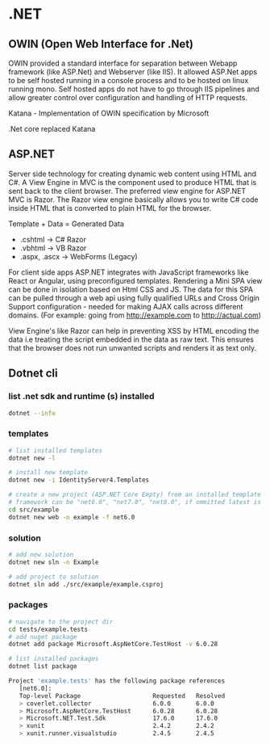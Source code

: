 # .NET

## OWIN (Open Web Interface for .Net)

OWIN provided a standard interface for separation between Webapp framework (like ASP.Net) and Webserver (like IIS). It allowed ASP.Net apps to be self hosted running in a console process and to be hosted on linux running mono. Self hosted apps do not have to go through IIS pipelines and allow greater control over configuration and handling of HTTP requests.

Katana - Implementation of OWIN specification by Microsoft

.Net core replaced Katana

## ASP.NET

Server side technology for creating dynamic web content using HTML and C#. A View Engine in MVC is the component used to produce HTML that is sent back to the client browser. The preferred view engine for ASP.NET MVC is Razor. The Razor view engine basically allows you to write C# code inside HTML that is converted to plain HTML for the browser.

Template + Data = Generated Data

* .cshtml -> C# Razor 
* .vbhtml -> VB Razor
* .aspx, .ascx -> WebForms (Legacy)

For client side apps ASP.NET integrates with JavaScript frameworks like React or Angular, using preconfigured templates. Rendering a Mini SPA view can be done in isolation based on Html CSS and JS. The data for this SPA can be pulled through a web api using fully qualified URLs and Cross Origin Support configuration - needed for making AJAX calls across different domains. (For example: going from http://example.com to http://actual.com)

View Engine's like Razor can help in preventing XSS by HTML encoding the data i.e treating the script embedded in the data as raw text. This ensures that the browser does not run unwanted scripts and renders it as text only.

## Dotnet cli

### list .net sdk and runtime (s) installed

```sh
dotnet --info
```

### templates

```sh
# list installed templates
dotnet new -l

# install new template
dotnet new -i IdentityServer4.Templates

# create a new project (ASP.NET Core Empty) from an installed template
# framework can be "net6.0", "net7.0", "net8.0", if ommitted latest is used be default
cd src/example
dotnet new web -n example -f net6.0
```

### solution

```sh
# add new solution
dotnet new sln -n Example

# add project to solution
dotnet sln add ./src/example/example.csproj
```

### packages
```sh
# navigate to the project dir
cd tests/example.tests
# add nuget package
dotnet add package Microsoft.AspNetCore.TestHost -v 6.0.28

# list installed packages
dotnet list package

Project 'example.tests' has the following package references
   [net6.0]: 
   Top-level Package                    Requested   Resolved
   > coverlet.collector                 6.0.0       6.0.0   
   > Microsoft.AspNetCore.TestHost      6.0.28      6.0.28  
   > Microsoft.NET.Test.Sdk             17.6.0      17.6.0  
   > xunit                              2.4.2       2.4.2   
   > xunit.runner.visualstudio          2.4.5       2.4.5  
```
